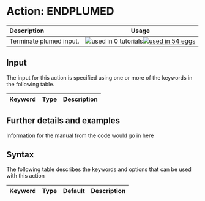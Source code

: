 # Action: ENDPLUMED

| Description    | Usage |
|:--------|:--------:|
| Terminate plumed input. | ![used in 0 tutorials](https://img.shields.io/badge/tutorials-0-red.svg)[![used in 54 eggs](https://img.shields.io/badge/nest-54-green.svg)](https://www.plumed-nest.org/browse.html?search=ENDPLUMED) | 

## Input

The input for this action is specified using one or more of the keywords in the following table.

| Keyword |  Type | Description |
|:--------|:------:|:-----------|


## Further details and examples 
Information for the manual from the code would go in here 
## Syntax 
The following table describes the keywords and options that can be used with this action 

| Keyword | Type | Default | Description |
|:-------|:----:|:-------:|:-----------|
